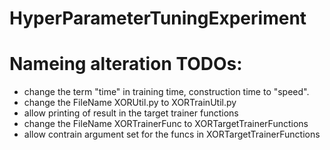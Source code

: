 # HyperParameterTuningExperiment
# Nameing alteration TODOs:
- change the term "time" in training time, construction time to "speed".
- change the FileName XORUtil.py to XORTrainUtil.py
- allow printing of result in the target trainer functions
- change the FileName XORTrainerFunc to XORTargetTrainerFunctions
- allow contrain argument set for the funcs in XORTargetTrainerFunctions

